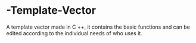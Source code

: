 # -Template-Vector
A template vector made in C ++, it contains the basic functions and can be edited according to the individual needs of who uses it.
